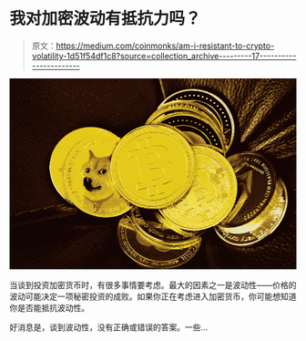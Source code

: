 # 我对加密波动有抵抗力吗？

> 原文：<https://medium.com/coinmonks/am-i-resistant-to-crypto-volatility-1d51f54df1c8?source=collection_archive---------17----------------------->

![](img/cfbeec3143e63c70ceda5c3c84e2eec5.png)

当谈到投资加密货币时，有很多事情要考虑。最大的因素之一是波动性——价格的波动可能决定一项秘密投资的成败。如果你正在考虑进入加密货币，你可能想知道你是否能抵抗波动性。

好消息是，谈到波动性，没有正确或错误的答案。一些…